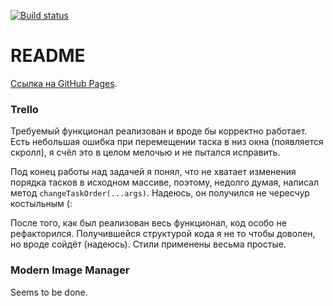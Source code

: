 [![Build status](https://ci.appveyor.com/api/projects/status/ae35byric51pdfn4?svg=true)](https://ci.appveyor.com/project/LiquidAssContainer/ahj-dnd)

# README

[Ссылка на GitHub Pages](https://liquidasscontainer.github.io/ahj_dnd/).

### Trello

Требуемый функционал реализован и вроде бы корректно работает. Есть небольшая ошибка при перемещении таска в низ окна (появляется скролл), я счёл это в целом мелочью и не пытался исправить.

Под конец работы над задачей я понял, что не хватает изменения порядка тасков в исходном массиве, поэтому, недолго думая, написал метод `changeTaskOrder(...args)`. Надеюсь, он получился не чересчур костыльным (:

После того, как был реализован весь функционал, код особо не рефакторился. Получившейся структурой кода я не то чтобы доволен, но вроде сойдёт (надеюсь). Стили применены весьма простые.

### Modern Image Manager

Seems to be done.
